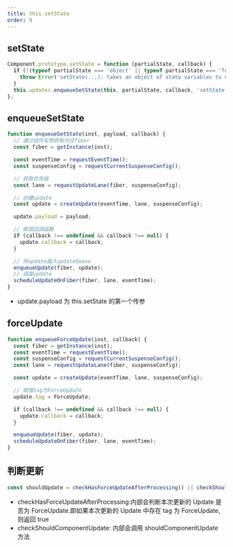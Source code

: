 ```yaml
---
title: this.setState
order: 9
---
```


## setState

```js
Component.prototype.setState = function (partialState, callback) {
  if (!(typeof partialState === 'object' || typeof partialState === 'function' || partialState == null)) {
    throw Error('setState(...): takes an object of state variables to update or a function which returns an object of state variables.');
  }
  this.updater.enqueueSetState(this, partialState, callback, 'setState');
};
```

## enqueueSetState

```js
function enqueueSetState(inst, payload, callback) {
  // 通过组件实例获取对应fiber
  const fiber = getInstance(inst);

  const eventTime = requestEventTime();
  const suspenseConfig = requestCurrentSuspenseConfig();

  // 获取优先级
  const lane = requestUpdateLane(fiber, suspenseConfig);

  // 创建update
  const update = createUpdate(eventTime, lane, suspenseConfig);

  update.payload = payload;

  // 赋值回调函数
  if (callback !== undefined && callback !== null) {
    update.callback = callback;
  }

  // 将update插入updateQueue
  enqueueUpdate(fiber, update);
  // 调度update
  scheduleUpdateOnFiber(fiber, lane, eventTime);
}
```

- update.payload 为 this.setState 的第一个传参

## forceUpdate

```js
function enqueueForceUpdate(inst, callback) {
  const fiber = getInstance(inst);
  const eventTime = requestEventTime();
  const suspenseConfig = requestCurrentSuspenseConfig();
  const lane = requestUpdateLane(fiber, suspenseConfig);

  const update = createUpdate(eventTime, lane, suspenseConfig);

  // 赋值tag为ForceUpdate
  update.tag = ForceUpdate;

  if (callback !== undefined && callback !== null) {
    update.callback = callback;
  }

  enqueueUpdate(fiber, update);
  scheduleUpdateOnFiber(fiber, lane, eventTime);
}
```

## 判断更新

```js
const shouldUpdate = checkHasForceUpdateAfterProcessing() || checkShouldComponentUpdate(workInProgress, ctor, oldProps, newProps, oldState, newState, nextContext);
```

- checkHasForceUpdateAfterProcessing:内部会判断本次更新的 Update 是否为 ForceUpdate.即如果本次更新的 Update 中存在 tag 为 ForceUpdate,则返回 true
- checkShouldComponentUpdate: 内部会调用 shouldComponentUpdate 方法
